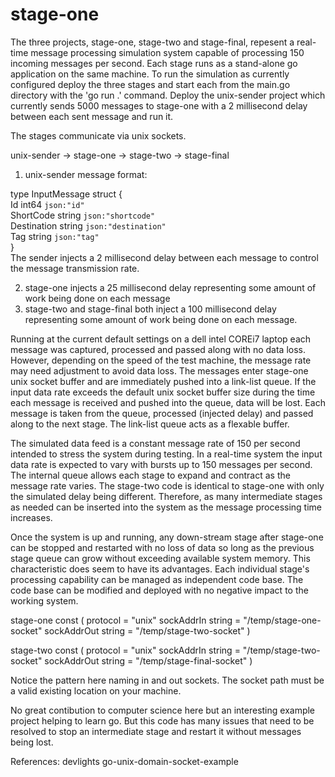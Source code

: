 # stage-one

The three projects, stage-one, stage-two and stage-final, repesent a real-time message processing simulation system capable of processing
150 incoming messages per second. Each stage runs as a stand-alone go application on the same machine. To run the simulation as currently
configured deploy the three stages and start each from the main.go directory with the 'go run .' command. Deploy the unix-sender project
which currently sends 5000 messages to stage-one with a 2 millisecond delay between each sent message and run it.

The stages communicate via unix sockets. 

unix-sender -> stage-one -> stage-two -> stage-final

1. unix-sender message format:       
                                              
type InputMessage struct {                      
	Id          int64  `json:"id"`                    
	ShortCode   string `json:"shortcode"`             
	Destination string `json:"destination"`           
	Tag         string `json:"tag"`                   
}                                                 
The sender injects a 2 millisecond delay between each message to control the message transmission rate.
   
2. stage-one injects a 25 millisecond delay representing some amount of work being done on each message
3. stage-two and stage-final both inject a 100 millisecond delay representing some amount of work being done on each message.

   
Running at the current default settings on a dell intel COREi7 laptop each message was captured, processed and passed along
with no data loss. However, depending on the speed of the test machine, the message rate may need adjustment to avoid data
loss. The messages enter stage-one unix socket buffer and are immediately pushed into a link-list queue. If the input data rate exceeds
the default unix socket buffer size during the time each message is received and pushed into the queue, data will be lost. Each message
is taken from the queue, processed (injected delay) and passed along to the next stage. The link-list queue acts as a flexable
buffer.

The simulated data feed is a constant message rate of 150 per second intended to stress the system during testing. In a real-time
system the input data rate is expected to vary with bursts up to 150 messages per second. The internal queue allows each stage to
expand and contract as the message rate varies. The stage-two code is identical to stage-one with only the simulated delay being
different. Therefore, as many intermediate stages as needed can be inserted into the system as the message processing time increases.

Once the system is up and running, any down-stream stage after stage-one can be stopped and restarted with no loss of data so
long as the previous stage queue can grow without exceeding available system memory. This characteristic does seem to have its 
advantages. Each individual stage's processing capability can be managed as independent code base. The code base can be modified
and deployed with no negative impact to the working system.

stage-one
const (
	protocol           = "unix"
	sockAddrIn  string = "/temp/stage-one-socket"
	sockAddrOut string = "/temp/stage-two-socket"
)


stage-two
const (
	protocol           = "unix"
	sockAddrIn  string = "/temp/stage-two-socket"
	sockAddrOut string = "/temp/stage-final-socket"
)

Notice the pattern here naming in and out sockets. The socket path must be a valid existing location on your machine.

No great contibution to computer science here but an interesting example project helping to learn go. But this code has many
issues that need to be resolved to stop an intermediate stage and restart it without messages being lost.

References:
devlights go-unix-domain-socket-example 
